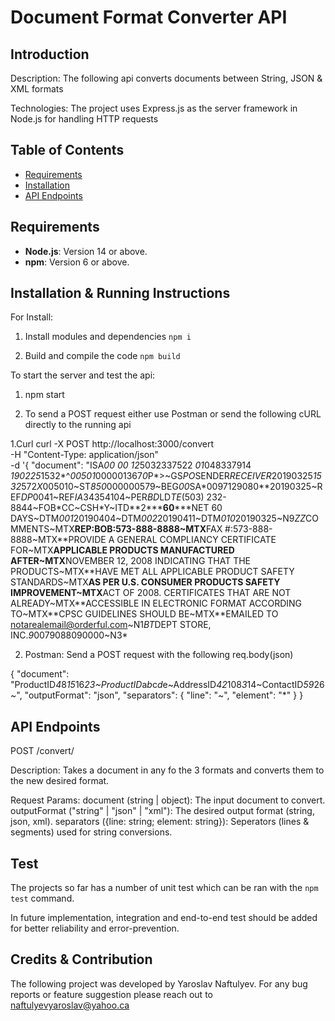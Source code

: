 # Document Format Converter API

## **Introduction**

Description: The following api converts documents between String, JSON & XML formats

Technologies: The project uses Express.js as the server framework in Node.js for handling HTTP requests

## **Table of Contents**

- [Requirements](#requirements)
- [Installation](#installation)
- [API Endpoints](#api-endpoints)

## **Requirements**

- **Node.js**: Version 14 or above.
- **npm**: Version 6 or above.

## **Installation & Running Instructions**

For Install:

1. Install modules and dependencies `npm i`

2. Build and compile the code `npm build`

To start the server and test the api:

1. npm start

2. To send a POST request either use Postman or send the following cURL directly to the running api

1.Curl
curl -X POST http://localhost:3000/convert \
-H "Content-Type: application/json" \
-d '{
"document": "ISA*00* _00_ *12*5032337522 *01*048337914 *190225*1532*^*00501*000001367*0*P*>~GS*PO*SENDER*RECEIVER*20190325*1532*572*X*005010~ST*850*000000579~BEG*00*SA*0097129080\*\*20190325~REF*DP*0041~REF*IA*34354104~PER*BD*LD*TE*(503) 232-8844~FOB*CC~CSH\*Y~ITD**2\*\*\***60**\***NET 60 DAYS~DTM*001*20190404~DTM*002*20190411~DTM*010*20190325~N9*ZZ*COMMENTS~MTX**REP:BOB:573-888-8888~MTX**FAX #:573-888-8888~MTX**PROVIDE A GENERAL COMPLIANCY CERTIFICATE FOR~MTX**APPLICABLE PRODUCTS MANUFACTURED AFTER~MTX**NOVEMBER 12, 2008 INDICATING THAT THE PRODUCTS~MTX**HAVE MET ALL APPLICABLE PRODUCT SAFETY STANDARDS~MTX**AS PER U.S. CONSUMER PRODUCTS SAFETY IMPROVEMENT~MTX**ACT OF 2008. CERTIFICATES THAT ARE NOT ALREADY~MTX**ACCESSIBLE IN ELECTRONIC FORMAT ACCORDING TO~MTX**CPSC GUIDELINES SHOULD BE~MTX\**EMAILED TO notarealemail@orderful.com~N1*BT*DEPT STORE, INC.*9*0079088090000~N3*

2. Postman: Send a POST request with the following req.body(json)

{
"document": "ProductID*4*8*15*16*23~ProductID*a*b*c*d*e~AddressID*42*108*3*14~ContactID*59*26~",
"outputFormat": "json",
"separators": {
"line": "~",
"element": "\*"
}
}

## **API Endpoints**

POST /convert/

Description: Takes a document in any fo the 3 formats and converts them to the new desired format.

Request Params:
document (string | object): The input document to convert.
outputFormat ("string" | "json" | "xml"): The desired output format (string, json, xml).
separators ({line: string; element: string}): Seperators (lines & segments) used for string conversions.

## **Test**

The projects so far has a number of unit test which can be ran with the `npm test` command.

In future implementation, integration and end-to-end test should be added for better reliability and error-prevention.

## **Credits & Contribution**

The following project was developed by Yaroslav Naftulyev. For any bug reports or feature suggestion please reach out to naftulyevyaroslav@yahoo.ca
